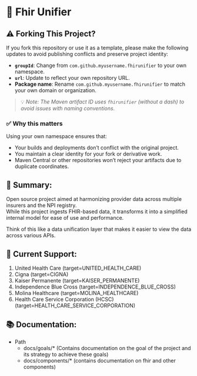 # 🚀 Fhir Unifier

## ⚠️ Forking This Project?

If you fork this repository or use it as a template, please make the following updates to avoid publishing conflicts and preserve project identity:

- **`groupId`**: Change from `com.github.myusername.fhirunifier` to your own namespace.
- **`url`**: Update to reflect your own repository URL.
- **Package name**: Rename `com.github.myusername.fhirunifier` to match your own domain or organization.

> 💡 _Note: The Maven artifact ID uses `fhirunifier` (without a dash) to avoid issues with naming conventions._


### ✅ Why this matters

Using your own namespace ensures that:

- Your builds and deployments don’t conflict with the original project.
- You maintain a clear identity for your fork or derivative work.
- Maven Central or other repositories won’t reject your artifacts due to duplicate coordinates.




## 📖 Summary:
Open source project aimed at harmonizing provider data across multiple insurers and the NPI registry. <br>
While this project ingests FHIR-based data, it transforms it into a simplified internal model for ease of use and performance.<br>

Think of this like a data unification layer that makes it easier to view the data across various APIs. <br>

## 🎯 Current Support:

1. United Health Care (target=UNITED_HEALTH_CARE)
2. Cigna (target=CIGNA)
3. Kaiser Permanente (target=KAISER_PERMANENTE)
4. Independence Blue Cross (target=INDEPENDENCE_BLUE_CROSS)
5. Molina Healthcare (target=MOLINA_HEALTHCARE)
6. Health Care Service Corporation (HCSC) (target=HEALTH_CARE_SERVICE_CORPORATION)

## 📚 Documentation:

- Path
  - docs/goals/* (Contains documentation on the goal of the project and its strategy to achieve these goals)
  - docs/components/* (contains documentation on fhir and other components)

